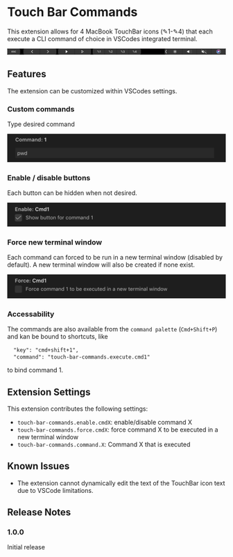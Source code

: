# Touch Bar Commands

This extension allows for 4 MacBook TouchBar icons (✎1-✎4) that each execute a CLI command of choice in VSCodes integrated terminal.

![Touch Bar Screenshot](resources/tbc-touch-bar.png)

## Features

The extension can be customized within VSCodes settings.

### Custom commands

Type desired command

![Command](resources/tbc-cmd.png)

### Enable / disable buttons

Each button can be hidden when not desired.

![Enable](resources/tbc-enable.png)

### Force new terminal window

Each command can forced to be run in a new terminal window (disabled by default). A new terminal window will also be created if none exist.

![Force](resources/tbc-force.png)

### Accessability

The commands are also available from the `command palette` (`Cmd+Shift+P`) and kan be bound to shortcuts, like

```
  "key": "cmd+shift+1",
  "command": "touch-bar-commands.execute.cmd1"
```

to bind command 1.

## Extension Settings

This extension contributes the following settings:

* `touch-bar-commands.enable.cmdX`: enable/disable command X
* `touch-bar-commands.force.cmdX`: force command X to be executed in a new terminal window
* `touch-bar-commands.command.X`: Command X that is executed

## Known Issues

* The extension cannot dynamically edit the text of the TouchBar icon text due to VSCode limitations.

## Release Notes

### 1.0.0

Initial release

